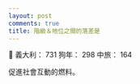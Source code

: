 ```yaml
---
layout: post
comments: true
title: 階級＆地位之間的落差是
---
```


:woman: 義大利： 731 狗年： 298 中旅： 164


促進社會互動的燃料。
